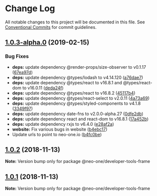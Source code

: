 # Change Log

All notable changes to this project will be documented in this file.
See [Conventional Commits](https://conventionalcommits.org) for commit guidelines.

## [1.0.3-alpha.0](https://github.com/neo-one-suite/neo-one/compare/@neo-one/developer-tools-frame@1.0.2...@neo-one/developer-tools-frame@1.0.3-alpha.0) (2019-02-15)


### Bug Fixes

* **deps:** update dependency @render-props/size-observer to v0.1.17 ([67ea97d](https://github.com/neo-one-suite/neo-one/commit/67ea97d))
* **deps:** update dependency @types/lodash to v4.14.120 ([a76dae7](https://github.com/neo-one-suite/neo-one/commit/a76dae7))
* **deps:** update dependency @types/react to v16.8.1 and @types/react-dom to v16.0.11 ([deda24f](https://github.com/neo-one-suite/neo-one/commit/deda24f))
* **deps:** update dependency @types/react to v16.8.2 ([45117b4](https://github.com/neo-one-suite/neo-one/commit/45117b4))
* **deps:** update dependency @types/react-select to v2.0.11 ([4a73a69](https://github.com/neo-one-suite/neo-one/commit/4a73a69))
* **deps:** update dependency @types/styled-components to v4.1.8 ([3349f97](https://github.com/neo-one-suite/neo-one/commit/3349f97))
* **deps:** update dependency date-fns to v2.0.0-alpha.27 ([0dfe2db](https://github.com/neo-one-suite/neo-one/commit/0dfe2db))
* **deps:** update dependency react and react-dom to v16.8.1 ([17a452b](https://github.com/neo-one-suite/neo-one/commit/17a452b))
* **deps:** update dependency rxjs to v6.4.0 ([e28af2a](https://github.com/neo-one-suite/neo-one/commit/e28af2a))
* **website:** Fix various bugs in website ([b4ebc17](https://github.com/neo-one-suite/neo-one/commit/b4ebc17))
* Update urls to point to neo-one.io ([b4fc0be](https://github.com/neo-one-suite/neo-one/commit/b4fc0be))





## [1.0.2](https://github.com/neo-one-suite/neo-one/compare/@neo-one/developer-tools-frame@1.0.1...@neo-one/developer-tools-frame@1.0.2) (2018-11-13)

**Note:** Version bump only for package @neo-one/developer-tools-frame





## [1.0.1](https://github.com/neo-one-suite/neo-one/compare/@neo-one/developer-tools-frame@1.0.0...@neo-one/developer-tools-frame@1.0.1) (2018-11-13)

**Note:** Version bump only for package @neo-one/developer-tools-frame
